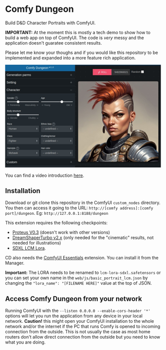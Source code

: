 # Comfy Dungeon
Build D&D Character Portraits with ComfyUI.

**IMPORTANT:** At the moment this is mostly a tech demo to show how to build a web app on top of ComfyUI. The code is *very* messy and the application doesn't guaratee consistent results.

Please let me know your thoughs and if you would like this repository to be implemented and expanded into a more feature rich application.

![Comfy Dungeon](./comfy_dungeon.jpg)

You can find a video introduction [here](https://youtu.be/anYHG37fUg4).

## Installation

Download or git clone this repository in the ComfyUI `custom_nodes` directory. You then can access it going to the URL: `http://[comfy address]:[comfy port]/dungeon`. Eg: `http://127.0.0.1:8188/dungeon`

This extension requires the following checkpoints:

- [Proteus V0.3](https://huggingface.co/dataautogpt3/ProteusV0.3/resolve/main/ProteusV0.3.safetensors?download=true) (doesn't work with other versions)
- [DreamShaperTurbo v2.x](https://huggingface.co/Lykon/dreamshaper-xl-v2-turbo/resolve/main/DreamShaperXL_Turbo_v2_1.safetensors?download=true) (only needed for the "cinematic" results, not needed for illustrations)
- [SDXL LCM Lora](https://huggingface.co/latent-consistency/lcm-lora-sdxl/resolve/main/pytorch_lora_weights.safetensors?download=true).

CD also needs the [ComfyUI Essentials](https://github.com/cubiq/ComfyUI_essentials) extension. You can install it from the Manager.

**Important:** The LORA needs to be renamed to `lcm-lora-sdxl.safetensors` or you can set your own name in the `web/js/basic_portrait_lcm.json` by changing the  `"lora_name": "[FILENAME HERE]"` value at the top of JSON.

## Access Comfy Dungeon from your network

Running ComfyUI with the `--listen 0.0.0.0 --enable-cors-header '*'` options will let you run the application from any device in your local network. **Caution!** this might open your ComfyUI installation to the whole network and/or the internet if the PC that runs Comfy is opened to incoming connection from the outside. This is not usually the case as most home routers don't allow direct connection from the outside but you need to know what you are doing.
